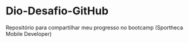 # Dio-Desafio-GitHub
Repositório para compartilhar meu progresso no bootcamp (Sportheca Mobile Developer)
